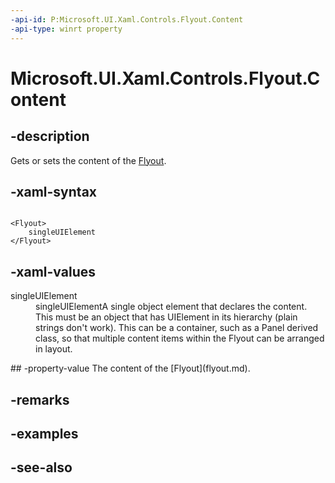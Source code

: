 ```yaml
---
-api-id: P:Microsoft.UI.Xaml.Controls.Flyout.Content
-api-type: winrt property
---
```


<!-- Property syntax
public Windows.UI.Xaml.UIElement Content { get;  set; }
-->

# Microsoft.UI.Xaml.Controls.Flyout.Content

## -description
Gets or sets the content of the [Flyout](flyout.md).

## -xaml-syntax
```xaml

<Flyout>
    singleUIElement
</Flyout>

```


## -xaml-values
<dl><dt>singleUIElement</dt><dd>singleUIElementA single object element that declares the content. This must be an object that has UIElement in its hierarchy (plain strings don't work). This can be a container, such as a Panel derived class, so that multiple content items within the Flyout can be arranged in layout.</dd>
</dl>
## -property-value
The content of the [Flyout](flyout.md).

## -remarks

## -examples

## -see-also
